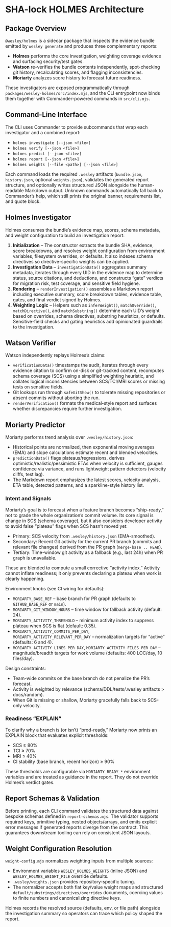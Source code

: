 # SHA-lock HOLMES Architecture

## Package Overview

`@wesley/holmes` is a sidecar package that inspects the evidence bundle emitted by `wesley generate` and produces three complementary reports:

- **Holmes** performs the core investigation, weighting coverage evidence and surfacing security/test gates.
- **Watson** re-verifies the bundle contents independently, spot-checking git history, recalculating scores, and flagging inconsistencies.
- **Moriarty** analyzes score history to forecast future readiness.

These investigators are exposed programmatically through `packages/wesley-holmes/src/index.mjs`, and the CLI entrypoint now binds them together with Commander-powered commands in `src/cli.mjs`.

## Command-Line Interface

The CLI uses Commander to provide subcommands that wrap each investigator and a combined report:

- `holmes investigate [--json <file>]`
- `holmes verify [--json <file>]`
- `holmes predict [--json <file>]`
- `holmes report [--json <file>]`
- `holmes weights [--file <path>] [--json <file>]`

Each command loads the required `.wesley` artifacts (`bundle.json`, `history.json`, optional `weights.json`), validates the generated report structure, and optionally writes structured JSON alongside the human-readable Markdown output. Unknown commands automatically fall back to Commander’s help, which still prints the original banner, requirements list, and quote block.

## Holmes Investigator

Holmes consumes the bundle’s evidence map, scores, schema metadata, and weight configuration to build an investigation report:

1. **Initialization** – The constructor extracts the bundle SHA, evidence, score breakdowns, and resolves weight configuration from environment variables, filesystem overrides, or defaults. It also indexes schema directives so directive-specific weights can be applied. 
2. **Investigation Data** – `investigationData()` aggregates summary metadata, iterates through every UID in the evidence map to determine status, source citations, and deductions, and constructs “gate” verdicts for migration risk, test coverage, and sensitive field hygiene.
3. **Rendering** – `renderInvestigation()` assembles a Markdown report including executive summary, score breakdown tables, evidence table, gates, and final verdict signed by Holmes.
4. **Weighting Logic** – Helpers such as `inferWeight()`, `matchOverride()`, `matchDirective()`, and `matchSubstring()` determine each UID’s weight based on overrides, schema directives, substring heuristics, or defaults. Sensitive-field checks and gating heuristics add opinionated guardrails to the investigation.

## Watson Verifier

Watson independently replays Holmes’s claims:

- `verificationData()` timestamps the audit, iterates through every evidence citation to confirm on-disk or git-tracked content, recomputes schema coverage (SCS) using a simplified weighting heuristic, and collates logical inconsistencies between SCS/TCI/MRI scores or missing tests on sensitive fields.
- Git lookups run through `safeGitShow()` to tolerate missing repositories or absent commits without aborting the run.
- `renderVerification()` formats the medical-style report and surfaces whether discrepancies require further investigation.

## Moriarty Predictor

Moriarty performs trend analysis over `.wesley/history.json`:

- Historical points are normalized, then exponential moving averages (EMA) and slope calculations estimate recent and blended velocities.
- `predictionData()` flags plateaus/regressions, derives optimistic/realistic/pessimistic ETAs when velocity is sufficient, gauges confidence via variance, and runs lightweight pattern detectors (velocity cliffs, test lag).
- The Markdown report emphasizes the latest scores, velocity analysis, ETA table, detected patterns, and a sparkline-style history list.

### Intent and Signals

Moriarty’s goal is to forecast when a feature branch becomes “ship-ready,” not to grade the whole organization’s commit volume. Its core signal is change in SCS (schema coverage), but it also considers developer activity to avoid false “plateau” flags when SCS hasn’t moved yet:

- Primary: SCS velocity from `.wesley/history.json` (EMA-smoothed).
- Secondary: Recent Git activity for the current PR branch (commits and relevant file changes) derived from the PR graph (`merge-base .. HEAD`).
- Tertiary: Time-window git activity as a fallback (e.g., last 24h) when PR graph is unavailable.

These are blended to compute a small corrective “activity index.” Activity cannot inflate readiness; it only prevents declaring a plateau when work is clearly happening.

Environment knobs (see CI wiring for defaults):
- `MORIARTY_BASE_REF` – base branch for PR graph (defaults to `GITHUB_BASE_REF` or `main`).
- `MORIARTY_GIT_WINDOW_HOURS` – time window for fallback activity (default: 24).
- `MORIARTY_ACTIVITY_THRESHOLD` – minimum activity index to suppress plateau when SCS is flat (default: 0.35).
- `MORIARTY_ACTIVITY_COMMITS_PER_DAY`, `MORIARTY_ACTIVITY_RELEVANT_PER_DAY` – normalization targets for “active” (defaults: 6 and 4).
 - `MORIARTY_ACTIVITY_LINES_PER_DAY`, `MORIARTY_ACTIVITY_FILES_PER_DAY` – magnitude/breadth targets for work volume (defaults: 400 LOC/day, 10 files/day).

Design constraints:
- Team-wide commits on the base branch do not penalize the PR’s forecast.
- Activity is weighted by relevance (schema/DDL/tests/.wesley artifacts > docs/random).
- When Git is missing or shallow, Moriarty gracefully falls back to SCS-only velocity.

### Readiness “EXPLAIN”

To clarify why a branch is (or isn’t) “prod-ready,” Moriarty now prints an EXPLAIN block that evaluates explicit thresholds:

- SCS ≥ 80%
- TCI ≥ 70%
- MRI ≤ 40%
- CI stability (base branch, recent horizon) ≥ 90%

These thresholds are configurable via `MORIARTY_READY_*` environment variables and are treated as guidance in the report. They do not override Holmes’s verdict gates.

## Report Schemas & Validation

Before printing, each CLI command validates the structured data against bespoke schemas defined in `report-schemas.mjs`. The validator supports required keys, primitive typing, nested objects/arrays, and emits explicit error messages if generated reports diverge from the contract. This guarantees downstream tooling can rely on consistent JSON layouts.

## Weight Configuration Resolution

`weight-config.mjs` normalizes weighting inputs from multiple sources:

- Environment variables `WESLEY_HOLMES_WEIGHTS` (inline JSON) and `WESLEY_HOLMES_WEIGHT_FILE` override defaults.
- `.wesley/weights.json` provides repository-specific tuning.
- The normalizer accepts both flat key/value weight maps and structured `default/substrings/directives/overrides` documents, coercing values to finite numbers and canonicalizing directive keys.

Holmes records the resolved source (defaults, env, or file path) alongside the investigation summary so operators can trace which policy shaped the report.

